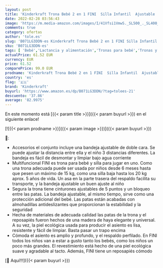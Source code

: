 ```yaml
---
layout: post
title: 'Kinderkraft Trona Bebé 2 en 1 FINI  Silla Infantil  Ajustable  Gris'
date: 2022-02-28 03:56:43
image: 'https://m.media-amazon.com/images/I/41Vfsi1VmwS._SL500_._SL400_.jpg'
comments: true
category: ofertas
author: 'tole.es'
slug: 'B071LG3DDN-es Kinderkraft Trona Bebé 2 en 1 FINI Silla Infantil...'
sku: 'B071LG3DDN-es'
tags: [ 'Bebé','Lactancia y alimentación','Tronas para bebé','Tronas y asientos','bebé','kinderkraft','trona', ]
actualPrice: 61.52 EUR
currency: EUR
price: 61.52
comparePrice: 99.0 EUR
prodname: 'Kinderkraft Trona Bebé 2 en 1 FINI  Silla Infantil  Ajustable  Gris'
country: 'es'
flag: '🇪🇸'
brand: 'Kinderkraft'
buyurl: 'https://www.amazon.es/dp/B071LG3DDN/?tag=tolees-21'
descuento: '37.86'
average: '82.9975'
---
```


En este momento está [{{< param title >}}]({{< param buyurl >}}) en el siguiente enlace!

[![{{< param prodname >}}]({{< param image >}})]({{< param buyurl >}})

🔎:

- Accesorios el conjunto incluye una bandeja ajustable de doble cara. Se puede ajustar la distancia entre ella y el niño 3 distancias diferentes. La bandeja es fácil de desmontar y limpiar bajo agua corriente
- Multifuncional FINI es trona para bebé y silla para jugar en uno. Como una trona adecuada puede ser usada por niños desde 6 meses hasta que pesen un máximo de 15 kg, como una silla baja hasta los 20 kg aprox. 5 años de vida. Un asa en la parte trasera del respaldo facilita su transporte, y la bandeja ajustable un buen ajuste al niño
- Segura la trona tiene cinturones ajustables de 5 puntos y un bloqueo entre las patas. La bandeja ajustable, al mismo tiempo, sirve como una protección adicional del bebé. Las patas están acabadas con almohadillas antideslizantes que proporcionan la estabilidad y la seguridad
- Hecha de materiales de adecuada calidad las patas de la trona y el reposapiés fueron hechos de una madera de haya elegante y universal. A su vez, la piel ecológica usada para producir el asiento es lisa, resistente y fácil de limpiar. Basta pasar un trapo encima
- Cómoda el asiento es amplio y profundo, y el respaldo perfilado. En FINI todos los niños van a estar a gusto tanto los bebés, como los niños un poco más grandes. El revestimiento está hecho de una piel ecológica suave y agradable al tacto. Además, FINI tiene un reposapiés cómodo

[🛒 Aquí!!!]({{< param buyurl >}})
